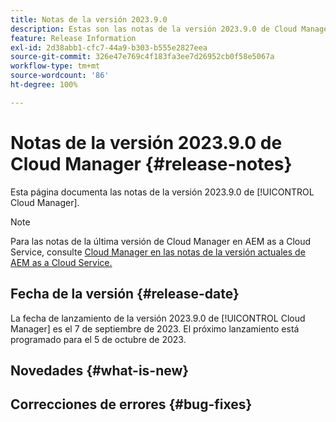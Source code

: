 ```yaml
---
title: Notas de la versión 2023.9.0
description: Estas son las notas de la versión 2023.9.0 de Cloud Manager.
feature: Release Information
exl-id: 2d38abb1-cfc7-44a9-b303-b555e2827eea
source-git-commit: 326e47e769c4f183fa3ee7d26952cb0f58e5067a
workflow-type: tm+mt
source-wordcount: '86'
ht-degree: 100%

---
```



# Notas de la versión 2023.9.0 de Cloud Manager {#release-notes}

Esta página documenta las notas de la versión 2023.9.0 de [!UICONTROL Cloud Manager].

>[!NOTE]
>
>Para las notas de la última versión de Cloud Manager en AEM as a Cloud Service, consulte [Cloud Manager en las notas de la versión actuales de AEM as a Cloud Service.](https://experienceleague.adobe.com/docs/experience-manager-cloud-service/content/implementing/using-cloud-manager/release-notes-cloud-manager/release-notes-cm-current.html?lang=es)

## Fecha de la versión {#release-date}

La fecha de lanzamiento de la versión 2023.9.0 de [!UICONTROL Cloud Manager] es el 7 de septiembre de 2023. El próximo lanzamiento está programado para el 5 de octubre de 2023.

## Novedades {#what-is-new}

## Correcciones de errores {#bug-fixes}
